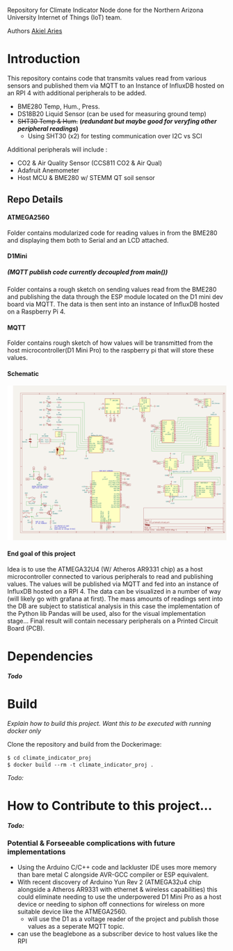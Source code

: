 Repository for Climate Indicator Node done for the Northern Arizona University Internet of Things (IoT) team.

Authors
[Akiel Aries](https://www.github.com/aba275)


# Introduction
This repository contains code that transmits values read
from various sensors and published them via MQTT to an Instance of
InfluxDB hosted on an RPI 4 with additional peripherals to be added.

- BME280 Temp, Hum., Press.
- DS18B20 Liquid Sensor     (can be used for measuring ground temp)
- ~~SHT30 Temp & Hum.~~     **(*redundant but maybe good for veryfing other peripheral readings*)**
    - Using SHT30 (x2) for testing communication over I2C vs SCI

Additional peripherals will include :

- CO2 & Air Quality Sensor (CCS811 CO2 & Air Qual)
- Adafruit Anemometer 
- Host MCU & BME280 w/ STEMM QT soil sensor

## Repo Details
#### ATMEGA2560
Folder contains modularized code for reading values in
from the BME280 and displaying them both to Serial and
an LCD attached.

#### D1Mini
##### *(MQTT publish code currently decoupled from main())*
Folder contains a rough sketch on sending values read
from the BME280 and publishing the data through the ESP
module located on the D1 mini dev board via MQTT. The
data is then sent into an instance of InfluxDB hosted on
a Raspberry Pi 4.

#### MQTT
Folder contains rough sketch of how values will be
transmitted from the host microcontroller(D1 Mini Pro)
to the raspberry pi that will store these values.


#### Schematic 
![CIP_schematic_v0 with KiCad](https://github.com/akielaries/CIP_pub/blob/main/img/KICAD_CIP_SCHEMATIC_V0.png)


#### End goal of this project
Idea is to use the ATMEGA32U4 (W/ Atheros AR9331 chip) as a host 
microcontroller connected to various peripherals to read and publishing values. 
The values will be published via MQTT and fed into an instance of InfluxDB hosted 
on a RPI 4. The data can be visualized in a number of way (will likely go with 
grafana at first). The mass amounts of readings sent into the DB are subject to statistical analysis in 
this case the implementation of the Python lib Pandas will be used, also for the visual implementation stage...
Final result will contain necessary peripherals on a Printed Circuit Board (PCB).

# Dependencies
#### *Todo*

# Build
*Explain how to build this project. Want this to be
executed with running docker only*

Clone the repository and build from the Dockerimage:

    $ cd climate_indicator_proj
    $ docker build --rm -t climate_indicator_proj .
*Todo:*


# How to Contribute to this project...
#### *Todo:*

### Potential & Forseeable complications with future implementations
- Using the Arduino C/C++ code and lackluster IDE uses more memory
than bare metal C alongside AVR-GCC compiler or ESP equivalent.
- With recent discovery of Arduino Yun Rev 2 (ATMEGA32u4 chip alongside
a Atheros AR9331 with ethernet & wireless capabilities) this could eliminate
needing to use the underpowered D1 Mini Pro as a host device or needing to siphon off
connections for wireless on more suitable device like the ATMEGA2560.
    - will use the D1 as a voltage reader of the project and publish those values as a
    seperate MQTT topic.
- can use the beaglebone as a subscriber device to host values like the RPI 

